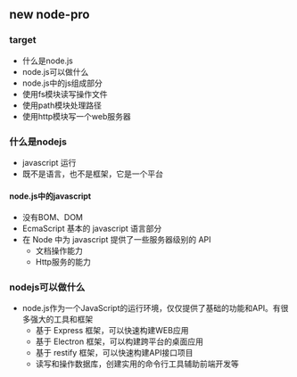 ## new node-pro

### target
- 什么是node.js
- node.js可以做什么
- node.js中的js组成部分
- 使用fs模块读写操作文件
- 使用path模块处理路径
- 使用http模块写一个web服务器

### 什么是nodejs
  - javascript 运行
  - 既不是语言，也不是框架，它是一个平台
#### node.js中的javascript
  - 没有BOM、DOM
  - EcmaScript 基本的 javascript 语言部分
  - 在 Node 中为 javascript 提供了一些服务器级别的 API
    + 文档操作能力
    + Http服务的能力
### nodejs可以做什么
  - node.js作为一个JavaScript的运行环境，仅仅提供了基础的功能和API。有很多强大的工具和框架
    + 基于 Express 框架，可以快速构建WEB应用
    + 基于 Electron 框架，可以构建跨平台的桌面应用
    + 基于 restify 框架，可以快速构建API接口项目
    + 读写和操作数据库，创建实用的命令行工具辅助前端开发等
